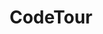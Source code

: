 ---
title: "CodeTour"
publishedAt: 2024-09-29
description: "CodeTour is a VS Code extension which allows you to record and view guided walkthroughs of your code."
slug: "codetour"
url: "https://github.com/microsoft/codetour"
---